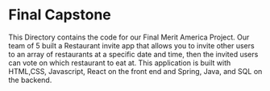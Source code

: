 # Final Capstone

This Directory contains the code for our Final Merit America Project. Our team of 5 built a Restaurant invite app that allows you to invite other users to an array of restaurants at a specific date and time, then the invited users can vote on which restaurant to eat at. This application is built with HTML,CSS, Javascript, React on the front end and Spring, Java, and SQL on the backend.
